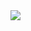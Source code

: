 <The Maid of Kent>
<a href="https://dev.visual-essays.app"><img src="https://dev-visual-essays.netlify.app/images/ve-button.png"></a>
<param ve-config title="The Maid of Kent: Elizabeth Barton" author="Amber Potter" layout="vtl" 
banner="/images/banners/20c.jpg">

